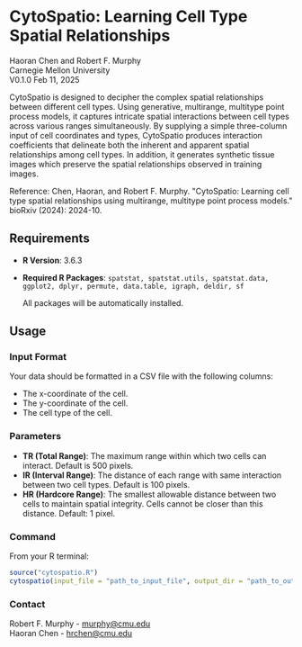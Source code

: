 # CytoSpatio: Learning Cell Type Spatial Relationships
Haoran Chen and Robert F. Murphy\
Carnegie Mellon University\
V0.1.0 Feb 11, 2025

CytoSpatio is designed to decipher the complex spatial relationships between different cell types. Using generative, multirange, multitype point process models, it captures intricate spatial interactions between cell types across various ranges simultaneously. By supplying a simple three-column input of cell coordinates and types, CytoSpatio produces interaction coefficients that delineate both the inherent and apparent spatial relationships among cell types. In addition, it generates synthetic tissue images which preserve the spatial relationships observed in training images.

Reference: Chen, Haoran, and Robert F. Murphy. "CytoSpatio: Learning cell type spatial relationships using multirange, multitype point process models." bioRxiv (2024): 2024-10.


## Requirements

- **R Version**: 3.6.3
- **Required R Packages**:
   `spatstat, spatstat.utils, spatstat.data, ggplot2, dplyr, permute, data.table, igraph, deldir, sf`

  All packages will be automatically installed.

## Usage

### Input Format

Your data should be formatted in a CSV file with the following columns:

- The x-coordinate of the cell.
- The y-coordinate of the cell.
- The cell type of the cell.

### Parameters

- **TR (Total Range)**: The maximum range within which two cells can interact. Default is 500 pixels.
- **IR (Interval Range)**: The distance of each range with same interaction between two cell types. Default is 100 pixels.
- **HR (Hardcore Range)**: The smallest allowable distance between two cells to maintain spatial integrity. Cells cannot be closer than this distance. Default: 1 pixel.

### Command

From your R terminal:

```R
source("cytospatio.R")
cytospatio(input_file = "path_to_input_file", output_dir = "path_to_output_dir", TR, IR, HR)
```

### Contact

Robert F. Murphy - murphy@cmu.edu\
Haoran Chen - hrchen@cmu.edu

